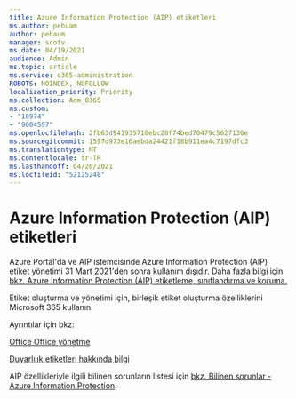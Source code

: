 ```yaml
---
title: Azure Information Protection (AIP) etiketleri
ms.author: pebuam
author: pebaum
manager: scotv
ms.date: 04/19/2021
audience: Admin
ms.topic: article
ms.service: o365-administration
ROBOTS: NOINDEX, NOFOLLOW
localization_priority: Priority
ms.collection: Adm_O365
ms.custom:
- "10974"
- "9004597"
ms.openlocfilehash: 2fb63d941935710ebc20f74bed70479c5627130e
ms.sourcegitcommit: 1597d973e16aebda24421f18b911ea4c7197dfc3
ms.translationtype: MT
ms.contentlocale: tr-TR
ms.lasthandoff: 04/20/2021
ms.locfileid: "52125248"
---
```

# <a name="azure-information-protection-aip-labels"></a>Azure Information Protection (AIP) etiketleri

Azure Portal'da ve AIP istemcisinde Azure Information Protection (AIP) etiket yönetimi 31 Mart 2021'den sonra kullanım dışıdır. Daha fazla bilgi için [bkz. Azure Information Protection (AIP) etiketleme, sınıflandırma ve koruma.](https://docs.microsoft.com/azure/information-protection/aip-classification-and-protection)

Etiket oluşturma ve yönetimi için, birleşik etiket oluşturma özelliklerini Microsoft 365 kullanın. 

Ayrıntılar için bkz:

[Office Office yönetme](https://docs.microsoft.com/microsoft-365/compliance/sensitivity-labels-office-apps)

[Duyarlılık etiketleri hakkında bilgi](https://docs.microsoft.com/microsoft-365/compliance/sensitivity-labels)

AIP özellikleriyle ilgili bilinen sorunların listesi için [bkz. Bilinen sorunlar - Azure Information Protection](https://docs.microsoft.com/azure/information-protection/known-issues).